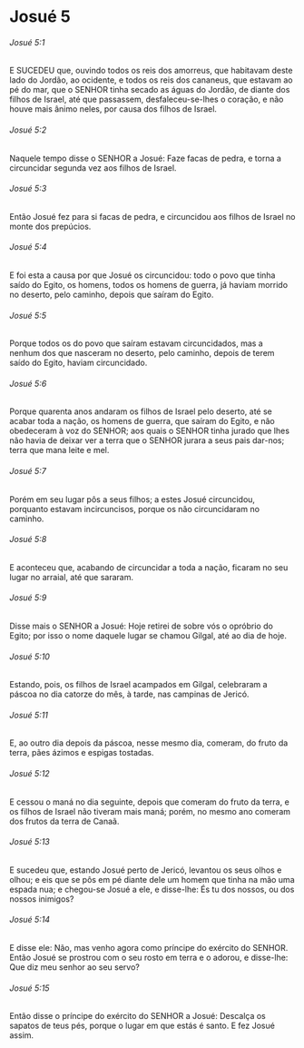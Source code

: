 # Josué 5

###### Josué 5:1

E SUCEDEU que, ouvindo todos os reis dos amorreus, que habitavam deste lado do Jordão, ao ocidente, e todos os reis dos cananeus, que estavam ao pé do mar, que o SENHOR tinha secado as águas do Jordão, de diante dos filhos de Israel, até que passassem, desfaleceu-se-lhes o coração, e não houve mais ânimo neles, por causa dos filhos de Israel.

###### Josué 5:2

Naquele tempo disse o SENHOR a Josué: Faze facas de pedra, e torna a circuncidar segunda vez aos filhos de Israel.

###### Josué 5:3

Então Josué fez para si facas de pedra, e circuncidou aos filhos de Israel no monte dos prepúcios.

###### Josué 5:4

E foi esta a causa por que Josué os circuncidou: todo o povo que tinha saído do Egito, os homens, todos os homens de guerra, já haviam morrido no deserto, pelo caminho, depois que saíram do Egito.

###### Josué 5:5

Porque todos os do povo que saíram estavam circuncidados, mas a nenhum dos que nasceram no deserto, pelo caminho, depois de terem saído do Egito, haviam circuncidado.

###### Josué 5:6

Porque quarenta anos andaram os filhos de Israel pelo deserto, até se acabar toda a nação, os homens de guerra, que saíram do Egito, e não obedeceram à voz do SENHOR; aos quais o SENHOR tinha jurado que lhes não havia de deixar ver a terra que o SENHOR jurara a seus pais dar-nos; terra que mana leite e mel.

###### Josué 5:7

Porém em seu lugar pôs a seus filhos; a estes Josué circuncidou, porquanto estavam incircuncisos, porque os não circuncidaram no caminho.

###### Josué 5:8

E aconteceu que, acabando de circuncidar a toda a nação, ficaram no seu lugar no arraial, até que sararam.

###### Josué 5:9

Disse mais o SENHOR a Josué: Hoje retirei de sobre vós o opróbrio do Egito; por isso o nome daquele lugar se chamou Gilgal, até ao dia de hoje.

###### Josué 5:10

Estando, pois, os filhos de Israel acampados em Gilgal, celebraram a páscoa no dia catorze do mês, à tarde, nas campinas de Jericó.

###### Josué 5:11

E, ao outro dia depois da páscoa, nesse mesmo dia, comeram, do fruto da terra, pães ázimos e espigas tostadas.

###### Josué 5:12

E cessou o maná no dia seguinte, depois que comeram do fruto da terra, e os filhos de Israel não tiveram mais maná; porém, no mesmo ano comeram dos frutos da terra de Canaã.

###### Josué 5:13

E sucedeu que, estando Josué perto de Jericó, levantou os seus olhos e olhou; e eis que se pôs em pé diante dele um homem que tinha na mão uma espada nua; e chegou-se Josué a ele, e disse-lhe: És tu dos nossos, ou dos nossos inimigos?

###### Josué 5:14

E disse ele: Não, mas venho agora como príncipe do exército do SENHOR. Então Josué se prostrou com o seu rosto em terra e o adorou, e disse-lhe: Que diz meu senhor ao seu servo?

###### Josué 5:15

Então disse o príncipe do exército do SENHOR a Josué: Descalça os sapatos de teus pés, porque o lugar em que estás é santo. E fez Josué assim.

